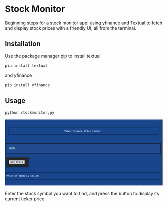 # Stock Monitor

Beginning steps for a stock monitor app: using yfinance and Textual
to fetch and display stock prices with a friendly UI, all from the terminal.

## Installation

Use the package manager [pip](https://pip.pypa.io/en/stable/) to install textual
```bash
pip install textual
```
and yfinance
```bash
pip install yfinance
```

## Usage

```bash
python stockmonitor,py
```

![Screenshot of app usage](./images/stock_ss.png)

Enter the stock symbol you want to find, and press the button to display its current ticker price.